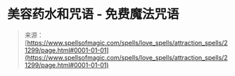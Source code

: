 <!--yml

category: 未分类

date: 2024-06-12 19:04:40

-->

# 美容药水和咒语 - 免费魔法咒语

> 来源：[https://www.spellsofmagic.com/spells/love_spells/attraction_spells/21299/page.html#0001-01-01](https://www.spellsofmagic.com/spells/love_spells/attraction_spells/21299/page.html#0001-01-01)
